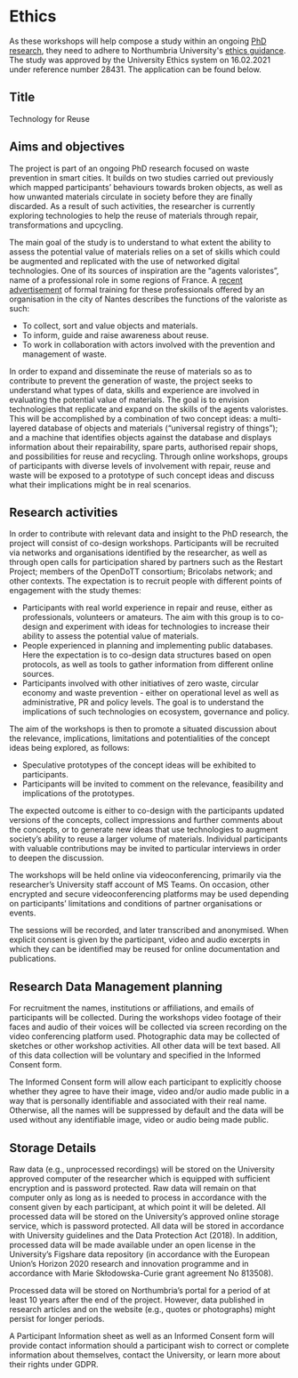 # Ethics

As these workshops will help compose a study within an ongoing [PhD research](https://is.efeefe.me/opendott), they need to adhere to Northumbria University's [ethics guidance](https://www.northumbria.ac.uk/research/ethics-and-governance/). The study was approved by the University Ethics system on 16.02.2021 under reference number 28431. The application can be found below.

## Title

Technology for Reuse

## Aims and objectives

The project is part of an ongoing PhD research focused on waste prevention in smart cities. It builds on two studies carried out previously which mapped participants’ behaviours towards broken objects, as well as how unwanted materials circulate in society before they are finally discarded. As a result of such activities, the researcher is currently exploring technologies to help the reuse of materials through repair, transformations and upcycling.

The main goal of the study is to understand to what extent the ability to assess the potential value of materials relies on a set of skills which could be augmented and replicated with the use of networked digital technologies. One of its sources of inspiration are the “agents valoristes”, name of a professional role in some regions of France. A [recent advertisement](https://ecossolies.fr/Formation-Agent-valoriste) of formal training for these professionals offered by an organisation in the city of Nantes describes the functions of the valoriste as such:

- To collect, sort and value objects and materials.
- To inform, guide and raise awareness about reuse.
- To work in collaboration with actors involved with the prevention and management of waste.

In order to expand and disseminate the reuse of materials so as to contribute to prevent the generation of waste, the project seeks to understand what types of data, skills and experience are involved in evaluating the potential value of materials. The goal is to envision technologies that replicate and expand on the skills of the agents valoristes. This will be accomplished by a combination of two concept ideas: a multi-layered database of objects and materials (“universal registry of things”); and a machine that identifies objects against the database and displays information about their repairability, spare parts, authorised repair shops, and possibilities for reuse and recycling. Through online workshops, groups of participants with diverse levels of involvement with repair, reuse and waste will be exposed to a prototype of such concept ideas and discuss what their implications might be in real scenarios.

## Research activities

In order to contribute with relevant data and insight to the PhD research, the project will consist of co-design workshops. Participants will be recruited via networks and organisations identified by the researcher, as well as through open calls for participation shared by partners such as the Restart Project; members of the OpenDoTT consortium; Bricolabs network; and other contexts. The expectation is to recruit people with different points of engagement with the study themes:

- Participants with real world experience in repair and reuse, either as professionals, volunteers or amateurs. The aim with this group is to co-design and experiment with ideas for technologies to increase their ability to assess the potential value of materials.
- People experienced in planning and implementing public databases. Here the expectation is to co-design data structures based on open protocols, as well as tools to gather information from different online sources.
- Participants involved with other initiatives of zero waste, circular economy and waste prevention - either on operational level as well as administrative, PR and policy levels. The goal is to understand the implications of such technologies on ecosystem, governance and policy.

The aim of the workshops is then to promote a situated discussion about the relevance, implications, limitations and potentialities of the concept ideas being explored, as follows:

- Speculative prototypes of the concept ideas will be exhibited to participants.
- Participants will be invited to comment on the relevance, feasibility and implications of the prototypes.

The expected outcome is either to co-design with the participants updated versions of the concepts, collect impressions and further comments about the concepts, or to generate new ideas that use technologies to augment society’s ability to reuse a larger volume of materials.
Individual participants with valuable contributions may be invited to particular interviews in order to deepen the discussion.

The workshops will be held online via videoconferencing, primarily via the researcher’s University staff account of MS Teams. On occasion, other encrypted and secure videoconferencing platforms may be used depending on participants’ limitations and conditions of partner organisations or events.

The sessions will be recorded, and later transcribed and anonymised. When explicit consent is given by the participant, video and audio excerpts in which they can be identified may be reused for online documentation and publications.

## Research Data Management planning

For recruitment the names, institutions or affiliations, and emails of participants will be collected. During the workshops video footage of their faces and audio of their voices will be collected via screen recording on the video conferencing platform used. Photographic data may be collected of sketches or other workshop activities. All other data will be text based. All of this data collection will be voluntary and specified in the Informed Consent form.

The Informed Consent form will allow each participant to explicitly choose whether they agree to have their image, video and/or audio made public in a way that is personally identifiable and associated with their real name. Otherwise, all the names will be suppressed by default and the data will be used without any identifiable image, video or audio being made public.

## Storage Details

Raw data (e.g., unprocessed recordings) will be stored on the University approved computer of the researcher which is equipped with sufficient encryption and is password protected. Raw data will remain on that computer only as long as is needed to process in accordance with the consent given by each participant, at which point it will be deleted. All processed data will be stored on the University’s approved online storage service, which is password protected. All data will be stored in accordance with University guidelines and the Data Protection Act (2018). In addition, processed data will be made available under an open license in the University’s Figshare data repository (in accordance with the European Union’s Horizon 2020 research and innovation programme and in accordance with Marie Skłodowska-Curie grant agreement No 813508).

Processed data will be stored on Northumbria’s portal for a period of at least 10 years after the end of the project. However, data published in research articles and on the website (e.g., quotes or photographs) might persist for longer periods.

A Participant Information sheet as well as an Informed Consent form will provide contact information should a participant wish to correct or complete information about themselves, contact the University, or learn more about their rights under GDPR.
